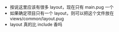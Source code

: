 + 按说这里应该有很多 layout，现在只有 main.pug 一个
+ 如果确定项目只有一个 layout，则可以把这个文件放在 views/common/layout.pug
+ layout 真的比 include 香吗